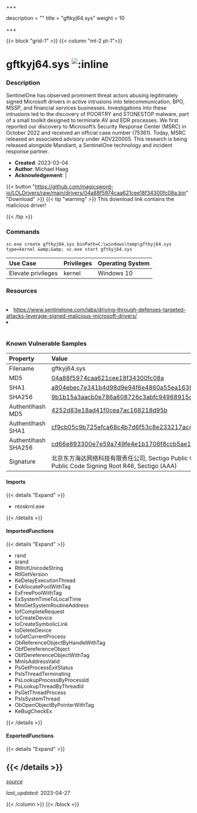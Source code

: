 +++

description = ""
title = "gftkyj64.sys"
weight = 10

+++


{{< block "grid-1" >}}
{{< column "mt-2 pt-1">}}


# gftkyj64.sys ![:inline](/images/twitter_verified.png) 


### Description

SentinelOne has observed prominent threat actors abusing legitimately signed Microsoft drivers in active intrusions into telecommunication, BPO, MSSP, and financial services businesses.
Investigations into these intrusions led to the discovery of POORTRY and STONESTOP malware, part of a small toolkit designed to terminate AV and EDR processes.
We first reported our discovery to Microsoft’s Security Response Center (MSRC) in October 2022 and received an official case number (75361). Today, MSRC released an associated advisory under ADV220005.
This research is being released alongside Mandiant, a SentinelOne technology and incident response partner. 

- **Created**: 2023-03-04
- **Author**: Michael Haag
- **Acknowledgement**:  | [](https://twitter.com/)

{{< button "https://github.com/magicsword-io/LOLDrivers/raw/main/drivers/04a88f5974caa621cee18f34300fc08a.bin" "Download" >}}
{{< tip "warning" >}}
This download link contains the malicious driver!

{{< /tip >}}

### Commands

```
sc.exe create gftkyj64.sys binPath=C:\windows\temp\gftkyj64.sys type=kernel &amp;&amp; sc.exe start gftkyj64.sys
```

| Use Case | Privileges | Operating System | 
|:---- | ---- | ---- |
| Elevate privileges | kernel | Windows 10 |

### Resources
<br>
<li><a href="https://www.sentinelone.com/labs/driving-through-defenses-targeted-attacks-leverage-signed-malicious-microsoft-drivers/">https://www.sentinelone.com/labs/driving-through-defenses-targeted-attacks-leverage-signed-malicious-microsoft-drivers/</a></li>
<li><a href=""></a></li>
<br>

### Known Vulnerable Samples

| Property           | Value |
|:-------------------|:------|
| Filename           | gftkyj64.sys |
| MD5                | [04a88f5974caa621cee18f34300fc08a](https://www.virustotal.com/gui/file/04a88f5974caa621cee18f34300fc08a) |
| SHA1               | [a804ebec7e341b4d98d9e94f6e4860a55ea1638d](https://www.virustotal.com/gui/file/a804ebec7e341b4d98d9e94f6e4860a55ea1638d) |
| SHA256             | [9b1b15a3aacb0e786a608726c3abfc94968915cedcbd239ddf903c4a54bfcf0c](https://www.virustotal.com/gui/file/9b1b15a3aacb0e786a608726c3abfc94968915cedcbd239ddf903c4a54bfcf0c) |
| Authentihash MD5   | [4252d83e18ad41f0cea7ac168218d95b](https://www.virustotal.com/gui/search/authentihash%253A4252d83e18ad41f0cea7ac168218d95b) |
| Authentihash SHA1  | [cf9cb05c9b725efca68c4b7d6f53c8e233217ac4](https://www.virustotal.com/gui/search/authentihash%253Acf9cb05c9b725efca68c4b7d6f53c8e233217ac4) |
| Authentihash SHA256| [cd66e893300e7e59a749fe4e1b1706f8ccb5ae140254def9f5a614648e2da36f](https://www.virustotal.com/gui/search/authentihash%253Acd66e893300e7e59a749fe4e1b1706f8ccb5ae140254def9f5a614648e2da36f) |
| Signature         | 北京东方海达网络科技有限责任公司, Sectigo Public Code Signing CA R36, Sectigo Public Code Signing Root R46, Sectigo (AAA)   |


#### Imports
{{< details "Expand" >}}
* ntoskrnl.exe

{{< /details >}}
#### ImportedFunctions
{{< details "Expand" >}}
* rand
* srand
* RtlInitUnicodeString
* RtlGetVersion
* KeDelayExecutionThread
* ExAllocatePoolWithTag
* ExFreePoolWithTag
* ExSystemTimeToLocalTime
* MmGetSystemRoutineAddress
* IofCompleteRequest
* IoCreateDevice
* IoCreateSymbolicLink
* IoDeleteDevice
* IoGetCurrentProcess
* ObReferenceObjectByHandleWithTag
* ObfDereferenceObject
* ObfDereferenceObjectWithTag
* MmIsAddressValid
* PsGetProcessExitStatus
* PsIsThreadTerminating
* PsLookupProcessByProcessId
* PsLookupThreadByThreadId
* PsGetThreadProcess
* PsIsSystemThread
* ObOpenObjectByPointerWithTag
* KeBugCheckEx

{{< /details >}}
#### ExportedFunctions
{{< details "Expand" >}}

{{< /details >}}
-----



[*source*](https://github.com/magicsword-io/LOLDrivers/tree/main/yaml/gftkyj64.yaml)

*last_updated:* 2023-04-27








{{< /column >}}
{{< /block >}}
